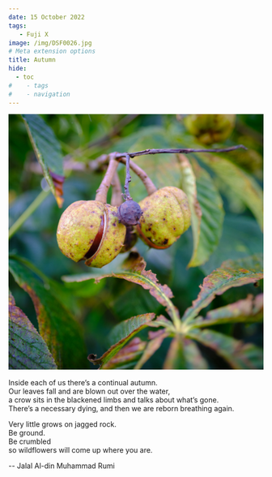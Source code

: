 ```yaml
---
date: 15 October 2022
tags:
   - Fuji X
image: /img/DSF0026.jpg
# Meta extension options
title: Autumn
hide:
  - toc
#    - tags
#    - navigation
---
```


![](/img/DSF0026.jpg)

Inside each of us there’s a continual autumn.  
Our leaves fall and are blown out over the water,  
a crow sits in the blackened limbs and talks about what’s gone.  
There’s a necessary dying, and then we are reborn breathing again.

Very little grows on jagged rock.  
Be ground.  
Be crumbled  
so wildflowers will come up where you are.

-- Jalal Al-din Muhammad Rumi